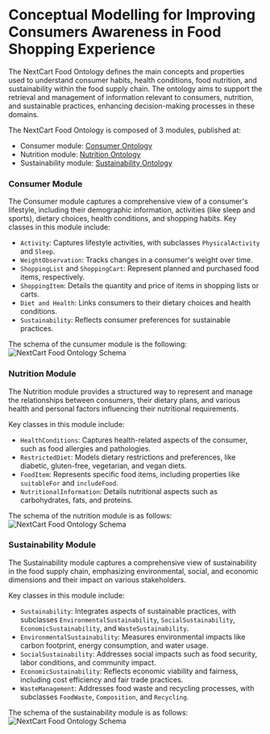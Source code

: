 # Conceptual Modelling for Improving Consumers Awareness in Food Shopping Experience
The NextCart Food Ontology defines the main concepts and properties used to understand consumer habits, health conditions, food nutrition, and sustainability within the food supply chain. The ontology aims to support the retrieval and management of information relevant to consumers, nutrition, and sustainable practices, enhancing decision-making processes in these domains.

The NextCart Food Ontology is composed of 3 modules, published at:

- Consumer module: [Consumer Ontology](https://anonymous.4open.science/r/ER-2024-Food-Sustainability/consumer.owl)
- Nutrition module: [Nutrition Ontology](https://anonymous.4open.science/r/ER-2024-Food-Sustainability/health-dietary.owl)
- Sustainability module: [Sustainability Ontology](https://anonymous.4open.science/r/ER-2024-Food-Sustainability/sustainability.owl)

### Consumer Module

The Consumer module captures a comprehensive view of a consumer's lifestyle, including their demographic information, activities (like sleep and sports), dietary choices, health conditions, and shopping habits. 
Key classes in this module include:
- `Activity`: Captures lifestyle activities, with subclasses `PhysicalActivity` and `Sleep`.
- `WeightObservation`: Tracks changes in a consumer's weight over time.
- `ShoppingList` and `ShoppingCart`: Represent planned and purchased food items, respectively.
- `ShoppingItem`: Details the quantity and price of items in shopping lists or carts.
- `Diet and Health`: Links consumers to their dietary choices and health conditions.
- `Sustainability`: Reflects consumer preferences for sustainable practices.

The schema of the cunsumer module is the following:
![NextCart Food Ontology Schema]([https://link-to-schema-image](https://anonymous.4open.science/r/ER-2024-Food-Sustainability/images/consumer-habits.png))

### Nutrition Module

The Nutrition module provides a structured way to represent and manage the relationships between consumers, their dietary plans, and various health and personal factors influencing their nutritional requirements.

Key classes in this module include:
- `HealthConditions`: Captures health-related aspects of the consumer, such as food allergies and pathologies.
- `RestrictedDiet`: Models dietary restrictions and preferences, like diabetic, gluten-free, vegetarian, and vegan diets.
- `FoodItem`: Represents specific food items, including properties like `suitableFor` and `includeFood`.
- `NutritionalInformation`: Details nutritional aspects such as carbohydrates, fats, and proteins.

The schema of the nutrition module is as follows:
![NextCart Food Ontology Schema]([https://link-to-schema-image](https://anonymous.4open.science/r/ER-2024-Food-Sustainability/images/health-dietary.png))

### Sustainability Module

The Sustainability module captures a comprehensive view of sustainability in the food supply chain, emphasizing environmental, social, and economic dimensions and their impact on various stakeholders.

Key classes in this module include:
- `Sustainability`: Integrates aspects of sustainable practices, with subclasses `EnvironmentalSustainability`, `SocialSustainability`, `EconomicSustainability`, and `WasteSustainability`.
- `EnvironmentalSustainability`: Measures environmental impacts like carbon footprint, energy consumption, and water usage.
- `SocialSustainability`: Addresses social impacts such as food security, labor conditions, and community impact.
- `EconomicSustainability`: Reflects economic viability and fairness, including cost efficiency and fair trade practices.
- `WasteManagement`: Addresses food waste and recycling processes, with subclasses `FoodWaste`, `Composition`, and `Recycling`.

The schema of the sustainability module is as follows:
![NextCart Food Ontology Schema]([https://link-to-schema-image](https://anonymous.4open.science/r/ER-2024-Food-Sustainability/images/sustainability.png))
